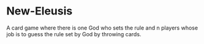 # New-Eleusis
A card game where there is one God who sets the rule and n players whose job is to guess the rule set by God by throwing cards.
